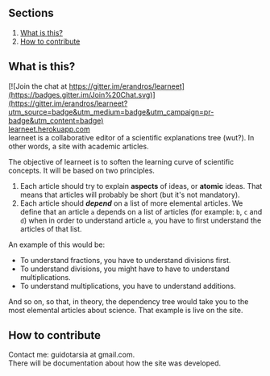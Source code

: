 ## Sections
1. [What is this?](#what-is-this-)
2. [How to contribute](#how-to-contribute)

## What is this?

[![Join the chat at https://gitter.im/erandros/learneet](https://badges.gitter.im/Join%20Chat.svg)](https://gitter.im/erandros/learneet?utm_source=badge&utm_medium=badge&utm_campaign=pr-badge&utm_content=badge)  
[learneet.herokuapp.com](https://learneet.herokuapp.com/)  
learneet is a collaborative editor of a scientific explanations tree (wut?). In other words, a site with academic articles.

The objective of learneet is to soften the learning curve of scientific concepts.
It will be based on two principles.
1. Each article should try to explain **aspects** of ideas, or **atomic** ideas. That means that articles will probably be short (but it's not mandatory).
2. Each article should *__depend__* on a list of more elemental articles. We define that an article `a` depends on a list of articles (for example: `b`, `c` and `d`) when in order to understand article `a`, you have to first understand the articles of that list.

An example of this would be:  
* To understand fractions, you have to understand divisions first.
* To understand divisions, you might have to have to understand multiplications.
* To understand multiplications, you have to understand additions.

And so on, so that, in theory, the dependency tree would take you to the most elemental articles about science. That example is live on the site.

## How to contribute

Contact me: guidotarsia at gmail.com.  
There will be documentation about how the site was developed.
